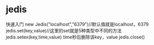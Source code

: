 # jedis

快速入门
new Jedis("localhost","6379")//默认值就是localhost，6379
jedis.set(key,value)//这里的set就是5种类型中不同的方法
jedis.setex(key,time,value) time秒后删除该key，value
jedis.close()